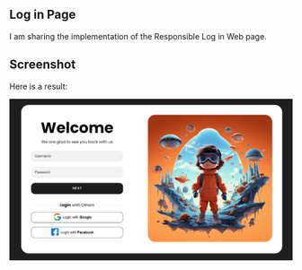## Log in Page
I am sharing the implementation of the Responsible Log in Web page.

## Screenshot
Here is a result:

![screenshot](screenshot.png)
